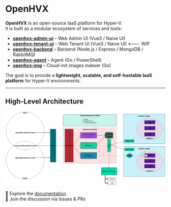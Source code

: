 # OpenHVX

**OpenHVX** is an open-source IaaS platform for Hyper-V.  
It is built as a modular ecosystem of services and tools:

- **[openhvx-admin-ui](https://github.com/OpenHVX/openhvx-admin-ui)** – Web Admin UI (Vue3 / Naive UI)
- **[openhvx-tenant-ui](https://github.com/OpenHVX/openhvx-tenant-ui)** – Web Tenant UI (Vue3 / Naive UI) <--- WIP    
- **[openhvx-backend](https://github.com/OpenHVX/openhvx-backend)** – Backend (Node.js / Express / MongoDB / RabbitMQ)  
- **[openhvx-agent](https://github.com/OpenHVX/openhvx-agent)** – Agent (Go / PowerShell)  
- **[openhvx-img](https://github.com/OpenHVX/openhvx-img)** – Cloud-init images indexer (Go)  

The goal is to provide a **lightweight, scalable, and self-hostable IaaS platform** for Hyper-V environments.

---
## High-Level Architecture
<picture>
  <source media="(prefers-color-scheme: dark)" srcset="./schema.openvhx.dark.png">
  <img alt="Light: 'Light version' Dark: 'Dark version'" src="./schema.openhvx.light.png">
</picture>

🔗 Explore the [documentation](https://github.com/OpenHVX)  
💬 Join the discussion via Issues & PRs
